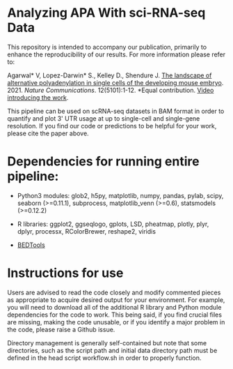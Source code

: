 # Analyzing APA With sci-RNA-seq Data 

This repository is intended to accompany our publication, primarily to enhance the reproducibility of our results. For more information please refer to:

Agarwal* V, Lopez-Darwin* S., Kelley D., Shendure J. [The landscape of alternative polyadenylation in single cells of the developing mouse embryo](https://www.nature.com/articles/s41467-021-25388-8). 2021. _Nature Communications_. 12(5101):1-12. *Equal contribution. [Video introducing the work](https://youtu.be/SDi6KReh7dQ).

This pipeline can be used on scRNA-seq datasets in BAM format in order to quantify and plot 3' UTR usage at up to single-cell and single-gene resolution. If you find our code or predictions to be helpful for your work, please cite the paper above.


# Dependencies for running entire pipeline:
* Python3 modules: glob2, h5py, matplotlib, numpy, pandas, pylab, scipy, seaborn (>=0.11.1), subprocess, matplotlib_venn (>=0.6), statsmodels (>=0.12.2)

* R libraries: ggplot2, ggseqlogo, gplots, LSD, pheatmap, plotly, plyr, dplyr, processx, RColorBrewer, reshape2, viridis

* [BEDTools](https://github.com/arq5x/bedtools2/releases)

# Instructions for use

Users are advised to read the code closely and modify commented pieces as appropriate to acquire
desired output for your environment. For example, you will need to download all of the additional
R library and Python module dependencies for the code to work. This being said, if you find crucial
files are missing, making the code unusable, or if you identify a major problem in the code, please
raise a Github issue.

Directory management is generally self-contained but note that some directories, such as the script path and initial data directory path must be defined in the head script workflow.sh in order to properly function.
